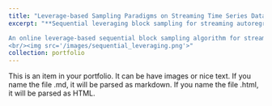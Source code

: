 ```yaml
---
title: "Leverage-based Sampling Paradigms on Streaming Time Series Data"
excerpt: "**Sequential leveraging block sampling for streaming autoregressive process**.  

An online leverage-based sequential block sampling algorithm for streaming time series data is proposed.
<br/><img src='/images/sequential_leveraging.png'>"
collection: portfolio
---
```


This is an item in your portfolio. It can be have images or nice text. If you name the file .md, it will be parsed as markdown. If you name the file .html, it will be parsed as HTML. 

